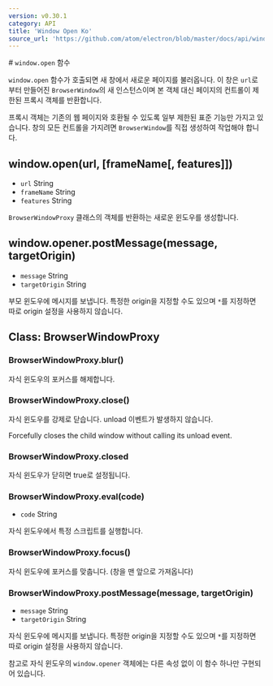```yaml
---
version: v0.30.1
category: API
title: 'Window Open Ko'
source_url: 'https://github.com/atom/electron/blob/master/docs/api/window-open-ko.md'
---
```


﻿# `window.open` 함수

`window.open` 함수가 호출되면 새 창에서 새로운 페이지를 불러옵니다.
이 창은 `url`로 부터 만들어진 `BrowserWindow`의 새 인스턴스이며 본 객체 대신 페이지의 컨트롤이 제한된 프록시 객체를 반환합니다.

프록시 객체는 기존의 웹 페이지와 호환될 수 있도록 일부 제한된 표준 기능만 가지고 있습니다.
창의 모든 컨트롤을 가지려면 `BrowserWindow`를 직접 생성하여 작업해야 합니다.

## window.open(url, [frameName[, features]])

* `url` String
* `frameName` String
* `features` String

`BrowserWindowProxy` 클래스의 객체를 반환하는 새로운 윈도우를 생성합니다.

## window.opener.postMessage(message, targetOrigin)

* `message` String
* `targetOrigin` String

부모 윈도우에 메시지를 보냅니다. 특정한 origin을 지정할 수도 있으며 `*`를 지정하면 따로 origin 설정을 사용하지 않습니다.

## Class: BrowserWindowProxy

### BrowserWindowProxy.blur()

자식 윈도우의 포커스를 해제합니다.

### BrowserWindowProxy.close()

자식 윈도우를 강제로 닫습니다. unload 이벤트가 발생하지 않습니다.

Forcefully closes the child window without calling its unload event.

### BrowserWindowProxy.closed

자식 윈도우가 닫히면 true로 설정됩니다.

### BrowserWindowProxy.eval(code)

* `code` String

자식 윈도우에서 특정 스크립트를 실행합니다.

### BrowserWindowProxy.focus()

자식 윈도우에 포커스를 맞춥니다. (창을 맨 앞으로 가져옵니다)

### BrowserWindowProxy.postMessage(message, targetOrigin)

* `message` String
* `targetOrigin` String

자식 윈도우에 메시지를 보냅니다. 특정한 origin을 지정할 수도 있으며 `*`를 지정하면 따로 origin 설정을 사용하지 않습니다.

참고로 자식 윈도우의 `window.opener` 객체에는 다른 속성 없이 이 함수 하나만 구현되어 있습니다.
